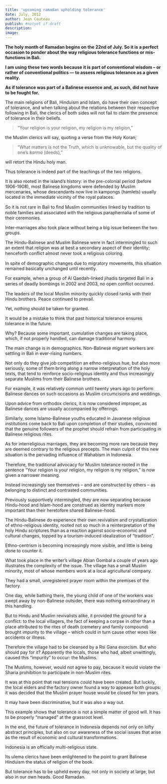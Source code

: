 ```yaml
---
title: 'upcoming ramadan upholding tolerance'
date: July, 2012
author: Jean Couteau
publish: #notyet if draft
description:
image:
---
```

**The holy month of Ramadan begins on the 22nd of July. So it is a perfect occasion to ponder about the way religious tolerance functions or mis-functions in Bali.**

**I am using these two words because it is part of conventional wisdom – or rather of conventional politics — to assess religious tolerance as a given reality.**

**As if tolerance was part of a Balinese essence and, as such, did not have to be fought for.**

The main religions of Bali, Hinduism and Islam, do have their own concept of tolerance, and when talking about the relations between their respective following in Bali, the clerics of both sides will not fail to claim the presence of tolerance in their beliefs.

>“Your religion is your religion, my religion is my religion,”

the Muslim clerics will say, quoting a verse from the Holy Koran;

>“What matters is not the Truth, which is unknowable, but the quality of one’s _karma_ (deeds),”

will retort the Hindu holy man.

Thus tolerance is indeed part of the teachings of the two religions.

It is also rooted in the island’s history: in the pre-colonial period (before 1906-1908), most Balinese kingdoms were defended by Muslim mercenaries, whose descendants now live in kampongs (hamlets) usually located in the immediate vicinity of the royal palaces.

So it is not rare in Bali to ﬁnd Muslim communities linked by tradition to noble families and associated with the religious paraphernalia of some of their ceremonies.

Inter-marriages also took place without being a big issue between the two groups.

The Hindu-Balinese and Muslim Balinese were in fact intermingled to such an extent that religion was at best a secondary aspect of their identity; henceforth conﬂict almost never took a religious coloring.

In spite of demographic changes due to migratory movements, this situation remained basically unchanged until recently.

For example, when a group of Al Qaedah-linked jihadis targeted Bali in a series of deadly bombings in 2002 and 2003, no open conﬂict occurred.

The leaders of the local Muslim minority quickly closed ranks with their Hindu brothers. Peace continued to prevail.

Yet, nothing should be taken for granted.

It would be a mistake to think that past historical tolerance ensures tolerance in the future.

Why? Because some important, cumulative changes are taking place, which, if not properly handled, can damage traditional harmony.

The main change is in demographics. Non-Balinese migrant workers are settling in Bali in ever-rising numbers.

Not only do they give job competition an ethno-religious hue, but also more seriously, some of them bring along a narrow interpretation of the holy texts, that tend to reinforce socio-religious identity and thus increasingly separate Muslims from their Balinese brothers.

For example, it was relatively common until twenty years ago to perform Balinese dances on such occasions as Muslim circumcisions and weddings.

Upon advice from orthodox clerics, it is now considered improper, as Balinese dances are usually accompanied by offerings.

Similarly, some Islamo-Balinese youths educated in Javanese religious institutions come back to Bali upon completion of their studies, convinced that the genuine followers of the prophet should refrain from participating in Balinese religious rites.

As for interreligious marriages, they are becoming more rare because they are deemed contrary to the religious precepts. The main culprit of this new situation is the pervading inﬂuence of Wahabism in Indonesia.

Therefore, the traditional advocacy for Muslim tolerance rooted in the sentence “Your religion is your religion, my religion is my religion,” is now given a narrower meaning.

Instead increasingly see themselves – and are constructed by others – as belonging to distinct and contrasted communities.

Previously supportively intermingled, they are now separating because Hindu-hood and Islam-hood are construed as identity markers more important than their heretofore shared Balinese-hood.

The Hindu-Balinese do experience their own revivalism and crystallization of ethno-religious identity, rooted not so much in a reinterpretation of the holy Hindu scriptures than as a reaction against socio-economic and cultural changes, topped by a tourism-induced idealization of “tradition”.

Ethno-centrism is becoming increasingly more visible, and little is being done to counter it.

What took place in the writer’s village Abian Gombal a couple of years ago illustrates the complexity of the issue. The village has a small Muslim minority, most of whose members work at a local agricultural company.

They had a small, unregistered prayer room within the premises of the factory.

One day, while bathing there, the young child of one of the workers was swept away by non-Balinese outsider, there was nothing extraordinary in this handling.

But to Hindu and Muslim revivalists alike, it provided the ground for a conﬂict: to the local villagers, the fact of keeping a corpse in other than a place attributed to the rites of death (cemetery and family compound) brought impurity to the village – which could in turn cause other woes like accidents or illness.

Therefore the village had to be cleansed by a Rsi Gana exorcism. But who should pay for it? Apparently the locals, those who had, albeit unwittingly, caused this “impurity” to occur: the Muslims.

The Muslims, however, would not agree to pay, because it would violate the Sharia prohibition to participate in non-Muslim rites.

It was at this point that real tensions could have been created. But luckily, the local elders and the factory owner found a way to appease both groups: it was decided that the Muslim prayer house would be closed for ten years.

It may have been discriminative, but it was also a way out.

This example shows that tolerance is not a simple matter of good will. It has to be properly “managed” at the grassroot level.

In the end, the future of tolerance in Indonesia depends not only on lofty abstract principles, but also on our awareness of the social issues that arise as the result of economic and cultural transformations.

Indonesia is an officially multi-religious state.

Its ulema clerics have been enlightened to the point to grant Balinese Hinduism the status of religion of the book.

But tolerance has to be upheld every day, not only in society at large, but also in our own heads. Good Ramadan.
